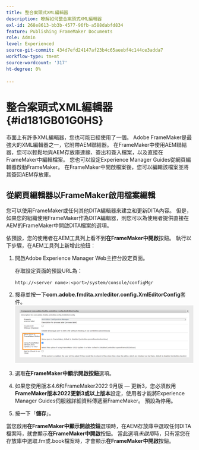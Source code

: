 ```yaml
---
title: 整合案頭式XML編輯器
description: 瞭解如何整合案頭式XML編輯器
exl-id: 268e8613-bb3b-4577-96fb-a588dabfd834
feature: Publishing FrameMaker Documents
role: Admin
level: Experienced
source-git-commit: 434d7efd24147af23b4c65aeebf4c144ce3adda7
workflow-type: tm+mt
source-wordcount: '317'
ht-degree: 0%

---
```


# 整合案頭式XML編輯器 {#id181GB01G0HS}

市面上有許多XML編輯器，您也可能已經使用了一個。 Adobe FrameMaker是最強大的XML編輯器之一，它附帶AEM聯結器。 在FrameMaker中使用AEM聯結器，您可以輕鬆地與AEM存放庫連線、簽出和簽入檔案，以及直接在FrameMaker中編輯檔案。 您也可以設定Experience Manager Guides從網頁編輯器啟動FrameMaker。 在FrameMaker中開啟檔案後，您可以編輯該檔案並將其簽回AEM存放庫。

## 從網頁編輯器以FrameMaker啟用檔案編輯

您可以使用FrameMaker或任何其他DITA編輯器來建立和更新DITA內容。 但是，如果您的組織使用FrameMaker作為DITA編輯器，則您可以為使用者提供直接在AEM的FrameMaker中開啟DITA檔案的選項。

依預設，您的使用者在AEM工具列上看不到&#x200B;**在FrameMaker中開啟**&#x200B;按鈕。 執行以下步驟，在AEM工具列上新增此按鈕：

1. 開啟Adobe Experience Manager Web主控台設定頁面。

   存取設定頁面的預設URL為：

   ```http
   http://<server name>:<port>/system/console/configMgr
   ```

1. 搜尋並按一下&#x200B;**com.adobe.fmdita.xmleditor.config.XmlEditorConfig**套件。
   ![](assets/open-in-fm-config.png)

1. 選取&#x200B;**在FrameMaker中顯示開啟按鈕**&#x200B;選項。

1. 如果您使用版本4.6和FrameMaker2022 9月版 — 更新3，您必須啟用&#x200B;**FrameMaker版本2022更新3或以上版本**&#x200B;設定，使用者才能將Experience Manager Guides伺服器詳細資料傳遞至FrameMaker。 預設為停用。


1. 按一下「**儲存**」。


當您啟用&#x200B;**在FrameMaker中顯示開啟按鈕**&#x200B;選項時，在AEM存放庫中選取任何DITA檔案時，就會顯示&#x200B;**在FrameMaker中開啟**&#x200B;按鈕。 當此選項&#x200B;*未啟用*&#x200B;時，只有當您在存放庫中選取.fm或.book檔案時，才會顯示&#x200B;**在FrameMaker中開啟**&#x200B;按鈕。



